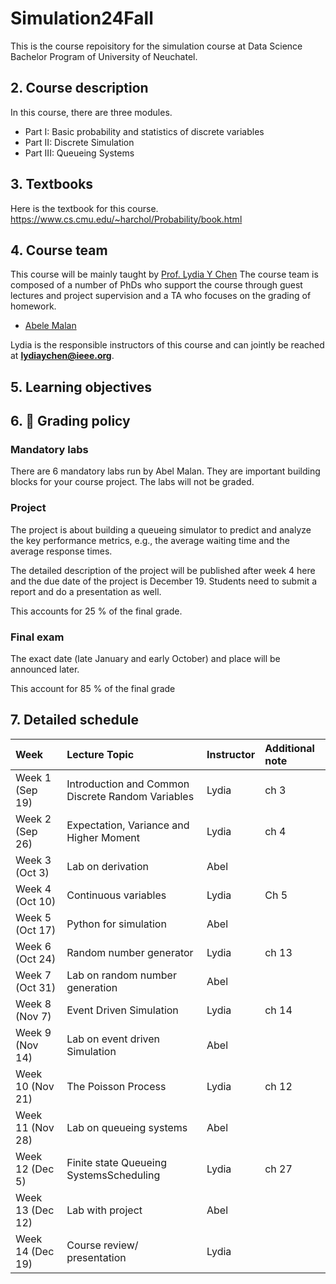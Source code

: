 # Simulation24Fall

This is the course repoisitory for the simulation course at Data Science Bachelor Program of University of Neuchatel.


##  2. <a name='Coursedescription'></a>Course description

In this course, there are three modules. 
- Part I: Basic probability and statistics of discrete variables
- Part II: Discrete Simulation
- Part III: Queueing Systems


##  3. <a name='Textbooks'></a>Textbooks
Here is the textbook for this course.
https://www.cs.cmu.edu/~harchol/Probability/book.html

##  4. <a name='Courseteam'></a>Course team

This course will be mainly taught by [Prof. Lydia Y Chen](https://lydiaychen.github.io/)  The course team is composed of a number of PhDs  who support the course through guest lectures and project supervision and a TA who focuses on the grading of homework. 

-  [Abele Malan](mailto:abele.malan@unine.ch)

Lydia is the responsible instructors of this course and can jointly be reached at **lydiaychen@ieee.org**.

##  5. <a name='Learningobjectives'></a>Learning objectives


##  6. <a name='dart:Gradingpolicy'></a>:dart: Grading policy

### Mandatory labs
There are 6 mandatory labs run by Abel Malan. They are important building blocks for your course project. The labs will not be graded.  

### Project
The project is about building a queueing simulator to predict and analyze the key performance metrics, e.g., the average waiting time and the average response times. 

The detailed description of the project will be published after week 4 here and the due date of the project is December 19. Students need to submit a report and do a presentation as well. 

This accounts for 25 % of the final grade.

### Final exam
The exact date (late January and early October) and place will be announced later. 

This account for 85 % of the final grade 


##  7. <a name='Detailedschedule'></a>Detailed schedule


**Week**|**Lecture Topic**|**Instructor**|**Additional note**
:-----|:-----|:-----|:-----
Week 1 (Sep 19) | Introduction and Common Discrete Random Variables | Lydia | ch 3
Week 2 (Sep 26) | Expectation, Variance and Higher Moment| Lydia| ch 4
Week 3 (Oct 3) | Lab on derivation| Abel | 
Week 4 (Oct 10) | Continuous variables   | Lydia | Ch 5
Week 5 (Oct 17) | Python for simulation | Abel |
Week 6 (Oct 24) | Random number generator  |Lydia | ch 13
Week 7 (Oct 31) | Lab on random number generation | Abel|
Week 8 (Nov 7) | Event Driven Simulation   | Lydia | ch 14
Week 9 (Nov 14) | Lab on event driven Simulation  | Abel  | 
Week 10 (Nov 21) | The Poisson Process | Lydia | ch 12
Week 11 (Nov 28) | Lab on queueing systems | Abel |
Week 12 (Dec 5) | Finite state Queueing SystemsScheduling | Lydia | ch 27
Week 13 (Dec 12) | Lab with project | Abel
Week 14 (Dec 19) | Course review/ presentation | Lydia
